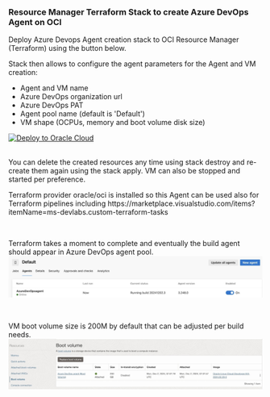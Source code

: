 
### Resource Manager Terraform Stack to create Azure DevOps Agent on OCI

Deploy Azure Devops Agent creation stack to OCI Resource Manager (Terraform) using the button below.
<p>
Stack then allows to configure the agent parameters for the Agent and VM creation:
<ul>
    <li>Agent and VM name</li>
    <li>Azure DevOps organization url</li>
    <li>Azure DevOps PAT</li>
    <li>Agent pool name (default is 'Default')</li>
    <li>VM shape (OCPUs, memory and boot volume disk size)</li>
</ul>
<p>

[![Deploy to Oracle Cloud](https://oci-resourcemanager-plugin.plugins.oci.oraclecloud.com/latest/deploy-to-oracle-cloud.svg)](https://cloud.oracle.com/resourcemanager/stacks/create?zipUrl=https://github.com/mikarinneoracle/Azure-DevOps-Agent-OCI-setup/releases/download/latest/azure-agent-stack.zip)

<p>
<br>
You can delete the created resources any time using stack destroy and re-create them again using the stack apply.
VM can also be stopped and started per preference.
<p>
Terraform provider oracle/oci is installed so this Agent can be used also for Terraform pipelines including https://marketplace.visualstudio.com/items?itemName=ms-devlabs.custom-terraform-tasks 
<p>
<br>

Terraform takes a moment to complete and eventually the build agent should appear in Azure DevOps agent pool.
<img src="azure-devops-agent.jpg" width="1200" />
<p>
<br>

VM boot volume size is 200M by default that can be adjusted per build needs.
<img src="azure-devops-agent-vm.jpg" width="1200" />
<p>
